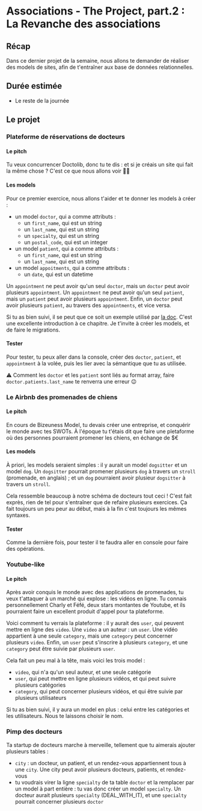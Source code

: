 # Associations - The Project, part.2 : La Revanche des associations
## Récap
Dans ce dernier projet de la semaine, nous allons te demander de réaliser des models de sites, afin de t'entraîner aux base de données relationnelles.

## Durée estimée
- Le reste de la journée

## Le projet
### Plateforme de réservations de docteurs
#### Le pitch
Tu veux concurrencer Doctolib, donc tu te dis : et si je créais un site qui fait la même chose ? C'est ce que nous allons voir 👩‍⚕️

#### Les models
Pour ce premier exercice, nous allons t'aider et te donner les models à créer :

- un model `doctor`, qui a comme attributs :
  - un `first_name`, qui est un string
  - un `last_name`, qui est un string
  - un `specialty`, qui est un string
  - un `postal_code`, qui est un integer
- un model `patient`, qui a comme attributs :
  - un `first_name`, qui est un string
  - un `last_name`, qui est un string
- un model `appoitments`, qui a comme attributs :
  - un `date`, qui est un datetime

Un `appointment` ne peut avoir qu'un seul `doctor`, mais un `doctor` peut avoir plusieurs `appointment`. Un `appointment` ne peut avoir qu'un seul `patient`, mais un `patient` peut avoir plusieurs `appointment`. Enfin, un `doctor` peut avoir plusieurs `patient`, au travers des `appointments`, et vice versa.

Si tu as bien suivi, il se peut que ce soit un exemple utilisé par [la doc](http://guides.rubyonrails.org/association_basics.html#the-has-many-through-association). C'est une excellente introduction à ce chapitre. Je t'invite à créer les models, et de faire le migrations.

#### Tester
Pour tester, tu peux aller dans la console, créer des `doctor`, `patient`, et `appointment` à la volée, puis les lier avec la sémantique que tu as utilisée.

⚠️ Comment les `doctor` et les `patient` sont liés au format array, faire `doctor.patients.last_name` te renverra une erreur 😉

### Le Airbnb des promenades de chiens
#### Le pitch
En cours de Bizeuness Model, tu devais créer une entreprise, et conquérir le monde avec tes SWOTs. À l'époque tu t'étais dit que faire une pletaforme où des personnes pourraient promener les chiens, en échange de $€

#### Les models
À priori, les models seraient simples : il y aurait un model `dogsitter` et un model `dog`. Un `dogsitter` pourrait promener plusieurs `dog` à travers un `stroll` (promenade, en anglais) ; et un `dog` pourraient avoir plusieur `dogsitter` à travers un `stroll`.

Cela ressemble beaucoup à notre schéma de docteurs tout ceci ! C'est fait exprès, rien de tel pour s'entraîner que de refaire plusieurs exercices. Ça fait toujours un peu peur au début, mais à la fin c'est toujours les mêmes syntaxes. 

#### Tester
Comme la dernière fois, pour tester il te faudra aller en console pour faire des opérations.

### Youtube-like
#### Le pitch
Après avoir conquis le monde avec des applications de promenades, tu veux t'attaquer à un marché qui explose : les vidéos en ligne. Tu connais personnellement Charly et Féfé, deux stars montantes de Youtube, et ils pourraient faire un excellent produit d'appel pour ta plateforme.

Voici comment tu verrais la plateforme : il y aurait des `user`, qui peuvent mettre en ligne des `video`. Une `video` a un auteur : un `user`. Une vidéo appartient à une seule `category`, mais une `category` peut concerner plusieurs `video`. Enfin, un `user` peut s'inscrire à plusieurs `category`, et une `category` peut être suivie par plusieurs `user`. 

Cela fait un peu mal à la tête, mais voici les trois model :

- `video`, qui n'a qu'un seul auteur, et une seule catégorie
- `user`, qui peut mettre en ligne plusieurs vidéos, et qui peut suivre plusieurs catégories
- `category`, qui peut concerner plusieurs vidéos, et qui être suivie par plusieurs utilisateurs


Si tu as bien suivi, il y aura un model en plus : celui entre les catégories et les utilisateurs. Nous te laissons choisir le nom. 

### Pimp des docteurs
Ta startup de docteurs marche à merveille, tellement que tu aimerais ajouter plusieurs tables :

- `city` : un docteur, un patient, et un rendez-vous appartiennent tous à une `city`. Une city peut avoir plusieurs docteurs, patients, et rendez-vous
- tu voudrais virer la ligne `specialty` de ta table `doctor` et la remplacer par un model à part entière : tu vas donc créer un model `specialty`. Un docteur aurait plusieurs `specialty` (DEAL_WITH_IT), et une `specialty` pourrait concerner plusieurs `doctor`